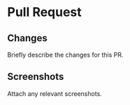 # Pull Request

## Changes

Briefly describe the changes for this PR.

## Screenshots

Attach any relevant screenshots.
